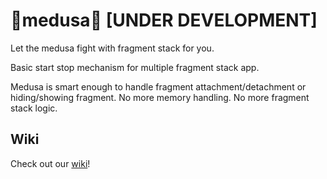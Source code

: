 # 🐍medusa🐍 [UNDER DEVELOPMENT]
Let the medusa fight with fragment stack for you.

Basic start stop mechanism for multiple fragment stack app.

Medusa is smart enough to handle fragment attachment/detachment or hiding/showing fragment.  No more memory handling. No more fragment stack logic.

## Wiki ## 
Check out our [wiki](https://github.com/Trendyol/medusa/wiki)!
